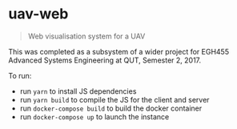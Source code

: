 # uav-web

> Web visualisation system for a UAV

This was completed as a subsystem of a wider project for EGH455 Advanced
Systems Engineering at QUT, Semester 2, 2017.

To run:

- run `yarn` to install JS dependencies
- run `yarn build` to compile the JS for the client and server
- run `docker-compose build` to build the docker container
- run `docker-compose up` to launch the instance

